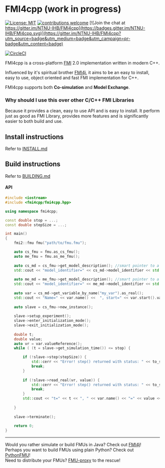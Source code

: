 # FMI4cpp (work in progress)

[![License: MIT](https://img.shields.io/badge/License-MIT-yellow.svg)](https://opensource.org/licenses/MIT)
[![contributions welcome](https://img.shields.io/badge/contributions-welcome-brightgreen.svg?style=flat)](https://github.com/NTNU-IHB/FMU-proxy/issues)
[![Join the chat at https://gitter.im/NTNU-IHB/FMI4cpp](https://badges.gitter.im/NTNU-IHB/FMI4cpp.svg)](https://gitter.im/NTNU-IHB/FMI4cpp?utm_source=badge&utm_medium=badge&utm_campaign=pr-badge&utm_content=badge)


[![CircleCI](https://circleci.com/gh/NTNU-IHB/FMI4cpp/tree/master.svg?style=svg)](https://circleci.com/gh/NTNU-IHB/FMI4cpp/tree/master)

FMI4cpp is a cross-platform [FMI](https://fmi-standard.org/) 2.0 implementation written in modern C++.

Influenced by it's spiritual brother [FMI4j](https://github.com/NTNU-IHB/FMI4j), it aims to be
an easy to install, easy to use, object oriented and fast FMI implementation for C++.    

FMI4cpp supports both **Co-simulation** and **Model Exchange**. <br/>

### Why should I use this over other C/C++ FMI Libraries

Because it provides a clean, easy to use API and is easy to install.
It perform just as good as FMI Library, provides more features and is significantly easier to both build and use.


## Install instructions

Refer to [INSTALL.md](INSTALL.md)

## Build instructions

Refer to [BUILDING.md](BUILDING.md)

#### API

```cpp
#include <iostream> 
#include <fmi4cpp/fmi4cpp.hpp>

using namespace fmi4cpp;

const double stop = ...;
const double stepSize = ...;

int main() 
{
    fmi2::fmu fmu("path/to/fmu.fmu");

    auto cs_fmu = fmu.as_cs_fmu();
    auto me_fmu = fmu.as_me_fmu();
    
    auto cs_md = cs_fmu->get_model_description(); //smart pointer to a cs_model_description instance
    std::cout << "model_identifier=" << cs_md->model_identifier << std::endl;
    
    auto me_md = me_fmu->get_model_description(); //smart pointer to a me_model_description instance
    std::cout << "model_identifier=" << me_md->model_identifier << std::endl;
    
    auto var = cs_md->get_variable_by_name("my_var").as_real();
    std::cout << "Name=" << var.name() <<  ", start=" << var.start().value_or(0) << std::endl;
              
    auto slave = cs_fmu->new_instance();
    
    slave->setup_experiment();
    slave->enter_initialization_mode();
    slave->exit_initialization_mode();
    
    double t;
    double value;
    auto vr = var.valueReference();
    while ( (t = slave->get_simulation_time()) <= stop) {

        if (!slave->step(stepSize)) {
            std::cerr << "Error! step() returned with status: " << to_string(slave->last_status()) << std::endl;
            break;
        }
        
        if (!slave->read_real(vr, value)) {
            std::cerr << "Error! step() returned with status: " << to_string(slave->last_status()) << std::endl;
            break;
        }
        std::cout << "t=" << t << ", " << var.name() << "=" << value << std::endl;
     
    }
    
    slave->terminate();
    
    return 0;
}
```

*** 

Would you rather simulate or build FMUs in Java? Check out [FMI4j](https://github.com/NTNU-IHB/FMI4j)! <br>
Perhaps you want to build FMUs using plain Python? Check out [PythonFMU](https://github.com/NTNU-IHB/PythonFMU)! <br>
Need to distribute your FMUs? [FMU-proxy](https://github.com/NTNU-IHB/FMU-proxy) to the rescue! 

